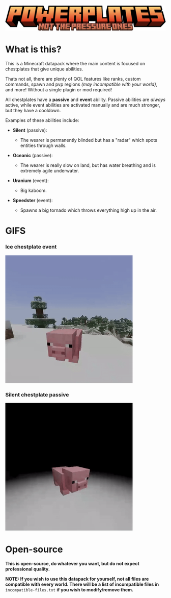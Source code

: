 ![](README_assets/powerplates_title_pressure.png)

# What is this?
This is a Minecraft datapack where the main content is focused on chestplates that give unique abilities.

Thats not all, there are plenty of QOL features like ranks, custom commands, spawn and pvp regions *(may incompatible with your world)*, and more! Without a single plugin or mod required!

All chestplates have a **passive** and **event** ability. Passive abilities are *always* active, while event abilities are activated manually and are much stronger, but they have a cooldown.

Examples of these abilities include:

 * **Silent** (passive):
   * The wearer is permanently blinded but has a "radar" which spots entities through walls.

 * **Oceanic** (passive):
   * The wearer is really slow on land, but has water breathing and is extremely agile underwater.

 * **Uranium** (event):
   * Big kaboom.

 * **Speedster** (event):
   * Spawns a big tornado which throws everything high up in the air.


# GIFS
### **Ice** chestplate event
![](README_assets/ice_event_showcase_cropped_GIF.gif)

### **Silent** chestplate passive
![](README_assets/silent_passive_showcase_cropped_GIF.gif)

# Open-source
**This is open-source, do whatever you want, but do not expect professional quality.**

**NOTE: If you wish to use this datapack for yourself, not all files are compatible with every world. There will be a list of incompatible files in** `incompatible-files.txt` **if you wish to modify/remove them.**